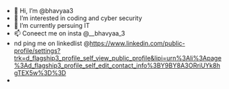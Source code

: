 - 👋 Hi, I’m @bhavyaa3
- 👀 I’m interested in coding and cyber security
- 🌱 I’m currently persuing IT
- 📫 Coneect me on insta @__bhavyaa_3
-    nd ping me on linkedlist @https://www.linkedin.com/public-profile/settings?trk=d_flagship3_profile_self_view_public_profile&lipi=urn%3Ali%3Apage%3Ad_flagship3_profile_self_edit_contact_info%3BY9BY8A3ORriUYk8hgTEX5w%3D%3D
- 

<!---
bhavyaa3/bhavyaa3 is a ✨ special ✨ repository because its `README.md` (this file) appears on your GitHub profile.
You can click the Preview link to take a look at your changes.
--->
